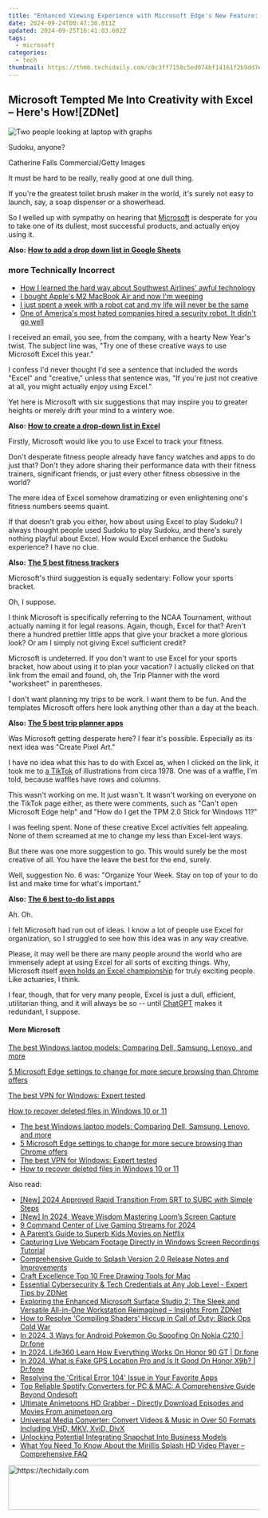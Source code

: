 ```yaml
---
title: "Enhanced Viewing Experience with Microsoft Edge's New Feature: AI Translation for Live YouTube Video Streams"
date: 2024-09-24T00:47:30.811Z
updated: 2024-09-25T16:41:03.602Z
tags:
  - microsoft
categories:
  - tech
thumbnail: https://thmb.techidaily.com/c0c3ff7158c5ed074bf14161f2b9dd7e6d6a38364c8a3f7d8b03f364961bda60.jpg
---
```


## Microsoft Tempted Me Into Creativity with Excel – Here's How![ZDNet]

![Two people looking at laptop with graphs](https://www.zdnet.com/a/img/resize/eafd1a387bb7e6b0265f3284c302e0f46ce07339/2023/02/03/af3b58e0-11c8-4c69-a84b-e91c7dc510eb/gettyimages-1441723112.jpg?auto=webp&width=1280)

Sudoku, anyone?

Catherine Falls Commercial/Getty Images

It must be hard to be really, really good at one dull thing.

If you're the greatest toilet brush maker in the world, it's surely not easy to launch, say, a soap dispenser or a showerhead.

So I welled up with sympathy on hearing that [Microsoft](https://www.zdnet.com/home-and-office/work-life/microsoft-teams-premium-is-getting-a-gpt-boost-via-openai/) is desperate for you to take one of its dullest, most successful products, and actually enjoy using it.

**Also:** [**How to add a drop down list in Google Sheets**](https://www.zdnet.com/home-and-office/work-life/how-to-add-a-drop-down-list-in-google-sheets/)

### more Technically Incorrect

* [How I learned the hard way about Southwest Airlines' awful technology](https://www.zdnet.com/article/how-i-learned-the-hard-way-about-southwest-airlines-awful-technology/)
* [I bought Apple's M2 MacBook Air and now I'm weeping](https://www.zdnet.com/article/i-bought-apples-m2-macbook-air-and-now-im-weeping/)
* [I just spent a week with a robot cat and my life will never be the same](https://www.zdnet.com/article/i-just-spent-a-week-with-a-robot-cat-and-my-life-will-never-be-the-same/)
* [One of America's most hated companies hired a security robot. It didn't go well](https://www.zdnet.com/article/one-of-americas-most-hated-companies-hired-a-security-robot-it-didnt-go-well/)

I received an email, you see, from the company, with a hearty New Year's twist. The subject line was, "Try one of these creative ways to use Microsoft Excel this year." 

I confess I'd never thought I'd see a sentence that included the words "Excel" and "creative," unless that sentence was, "If you're just not creative at all, you might actually enjoy using Excel." 

Yet here is Microsoft with six suggestions that may inspire you to greater heights or merely drift your mind to a wintery woe.

**Also:** [**How to create a drop-down list in Excel**](https://www.zdnet.com/home-and-office/work-life/how-to-create-a-drop-down-list-in-excel/)

Firstly, Microsoft would like you to use Excel to track your fitness. 

Don't desperate fitness people already have fancy watches and apps to do just that? Don't they adore sharing their performance data with their fitness trainers, significant friends, or just every other fitness obsessive in the world? 

The mere idea of Excel somehow dramatizing or even enlightening one's fitness numbers seems quaint.

If that doesn't grab you either, how about using Excel to play Sudoku? I always thought people used Sudoku to play Sudoku, and there's surely nothing playful about Excel. How would Excel enhance the Sudoku experience? I have no clue.

**Also:** [**The 5 best fitness trackers**](https://www.zdnet.com/article/best-fitness-tracker/) 

Microsoft's third suggestion is equally sedentary: Follow your sports bracket.

Oh, I suppose. 

I think Microsoft is specifically referring to the NCAA Tournament, without actually naming it for legal reasons. Again, though, Excel for that? Aren't there a hundred prettier little apps that give your bracket a more glorious look? Or am I simply not giving Excel sufficient credit?

Microsoft is undeterred. If you don't want to use Excel for your sports bracket, how about using it to plan your vacation? I actually clicked on that link from the email and found, oh, the Trip Planner with the word "worksheet" in parentheses. 

I don't want planning my trips to be work. I want them to be fun. And the templates Microsoft offers here look anything other than a day at the beach.

**Also:** [**The 5 best trip planner apps**](https://www.zdnet.com/article/best-trip-planner-app/)

Was Microsoft getting desperate here? I fear it's possible. Especially as its next idea was "Create Pixel Art." 

I have no idea what this has to do with Excel as, when I clicked on the link, it took me to [a TikTok](https://www.tiktok.com/@microsoft365/video/7017812421733633285?ocid=cmm50bixyyq) of illustrations from circa 1978\. One was of a waffle, I'm told, because waffles have rows and columns. 

This wasn't working on me. It just wasn't. It wasn't working on everyone on the TikTok page either, as there were comments, such as "Can't open Microsoft Edge help" and "How do I get the TPM 2.0 Stick for Windows 11?"

I was feeling spent. None of these creative Excel activities felt appealing. None of them screamed at me to change my less than Excel-lent ways.

But there was one more suggestion to go. This would surely be the most creative of all. You have the leave the best for the end, surely.

Well, suggestion No. 6 was: "Organize Your Week. Stay on top of your to do list and make time for what's important."

**Also:** [**The 6 best to-do list apps**](https://www.zdnet.com/home-and-office/work-life/best-to-do-list-app/)

Ah. Oh.

I felt Microsoft had run out of ideas. I know a lot of people use Excel for organization, so I struggled to see how this idea was in any way creative.

Please, it may well be there are many people around the world who are immensely adept at using Excel for all sorts of exciting things. Why, Microsoft itself [even holds an Excel championship](https://www.zdnet.com/article/i-just-watched-microsoft-try-to-make-excel-exciting-recovery-wont-be-easy/) for truly exciting people. Like actuaries, I think.

I fear, though, that for very many people, Excel is just a dull, efficient, utilitarian thing, and it will always be so -- until [ChatGPT](https://www.zdnet.com/article/chatgpts-next-big-challenge-helping-microsoft-to-challenge-google-search/) makes it redundant, I suppose.

#### More Microsoft

[The best Windows laptop models: Comparing Dell, Samsung, Lenovo, and more](https://www.zdnet.com/article/best-windows-laptop/ "The best Windows laptop models: Comparing Dell, Samsung, Lenovo, and more")

[5 Microsoft Edge settings to change for more secure browsing than Chrome offers](https://www.zdnet.com/article/5-microsoft-edge-settings-to-change-for-more-secure-browsing-than-chrome-offers/ "5 Microsoft Edge settings to change for more secure browsing than Chrome offers")

[The best VPN for Windows: Expert tested](https://www.zdnet.com/article/best-vpn-for-windows-pc/ "The best VPN for Windows: Expert tested")

[How to recover deleted files in Windows 10 or 11](https://www.zdnet.com/article/how-to-recover-deleted-files-in-windows-10-or-11/ "How to recover deleted files in Windows 10 or 11")

* [The best Windows laptop models: Comparing Dell, Samsung, Lenovo, and more](https://www.zdnet.com/article/best-windows-laptop/ "The best Windows laptop models: Comparing Dell, Samsung, Lenovo, and more")
* [5 Microsoft Edge settings to change for more secure browsing than Chrome offers](https://www.zdnet.com/article/5-microsoft-edge-settings-to-change-for-more-secure-browsing-than-chrome-offers/ "5 Microsoft Edge settings to change for more secure browsing than Chrome offers")
* [The best VPN for Windows: Expert tested](https://www.zdnet.com/article/best-vpn-for-windows-pc/ "The best VPN for Windows: Expert tested")
* [How to recover deleted files in Windows 10 or 11](https://www.zdnet.com/article/how-to-recover-deleted-files-in-windows-10-or-11/ "How to recover deleted files in Windows 10 or 11")

<ins class="adsbygoogle"
     style="display:block"
     data-ad-format="autorelaxed"
     data-ad-client="ca-pub-7571918770474297"
     data-ad-slot="1223367746"></ins>

<ins class="adsbygoogle"
     style="display:block"
     data-ad-client="ca-pub-7571918770474297"
     data-ad-slot="8358498916"
     data-ad-format="auto"
     data-full-width-responsive="true"></ins>

<span class="atpl-alsoreadstyle">Also read:</span>
<div><ul>
<li><a href="https://fox-boxes.techidaily.com/new-2024-approved-rapid-transition-from-srt-to-subc-with-simple-steps/"><u>[New] 2024 Approved Rapid Transition From SRT to SUBC with Simple Steps</u></a></li>
<li><a href="https://screen-video-capture.techidaily.com/new-in-2024-weave-wisdom-mastering-looms-screen-capture/"><u>[New] In 2024, Weave Wisdom Mastering Loom’s Screen Capture</u></a></li>
<li><a href="https://vp-tips.techidaily.com/9-command-center-of-live-gaming-streams-for-2024/"><u>9 Command Center of Live Gaming Streams for 2024</u></a></li>
<li><a href="https://technical-tips.techidaily.com/a-parents-guide-to-superb-kids-movies-on-netflix/"><u>A Parent’s Guide to Superb Kids Movies on Netflix</u></a></li>
<li><a href="https://win-great.techidaily.com/capturing-live-webcam-footage-directly-in-windows-screen-recordings-tutorial/"><u>Capturing Live Webcam Footage Directly in Windows Screen Recordings Tutorial</u></a></li>
<li><a href="https://win-great.techidaily.com/comprehensive-guide-to-splash-version-20-release-notes-and-improvements/"><u>Comprehensive Guide to Splash Version 2.0 Release Notes and Improvements</u></a></li>
<li><a href="https://extra-hints.techidaily.com/craft-excellence-top-10-free-drawing-tools-for-mac/"><u>Craft Excellence Top 10 Free Drawing Tools for Mac</u></a></li>
<li><a href="https://win-great.techidaily.com/essential-cybersecurity-and-tech-credentials-at-any-job-level-expert-tips-by-zdnet/"><u>Essential Cybersecurity & Tech Credentials at Any Job Level - Expert Tips by ZDNet</u></a></li>
<li><a href="https://win-great.techidaily.com/exploring-the-enhanced-microsoft-surface-studio-2-the-sleek-and-versatile-all-in-one-workstation-reimagined-insights-from-zdnet/"><u>Exploring the Enhanced Microsoft Surface Studio 2: The Sleek and Versatile All-in-One Workstation Reimagined – Insights From ZDNet</u></a></li>
<li><a href="https://win-solutions.techidaily.com/how-to-resolve-compiling-shaders-hiccup-in-call-of-duty-black-ops-cold-war/"><u>How to Resolve 'Compiling Shaders' Hiccup in Call of Duty: Black Ops Cold War</u></a></li>
<li><a href="https://android-pokemon-go.techidaily.com/in-2024-3-ways-for-android-pokemon-go-spoofing-on-nokia-c210-drfone-by-drfone-virtual-android/"><u>In 2024, 3 Ways for Android Pokemon Go Spoofing On Nokia C210 | Dr.fone</u></a></li>
<li><a href="https://phone-solutions.techidaily.com/in-2024-life360-learn-how-everything-works-on-honor-90-gt-drfone-by-drfone-virtual-android/"><u>In 2024, Life360 Learn How Everything Works On Honor 90 GT | Dr.fone</u></a></li>
<li><a href="https://phone-solutions.techidaily.com/in-2024-what-is-fake-gps-location-pro-and-is-it-good-on-honor-x9b-drfone-by-drfone-virtual-android/"><u>In 2024, What is Fake GPS Location Pro and Is It Good On Honor X9b? | Dr.fone</u></a></li>
<li><a href="https://win-great.techidaily.com/resolving-the-critical-error-104-issue-in-your-favorite-apps/"><u>Resolving the 'Critical Error 104' Issue in Your Favorite Apps</u></a></li>
<li><a href="https://win-great.techidaily.com/top-reliable-spotify-converters-for-pc-and-mac-a-comprehensive-guide-beyond-ondesoft/"><u>Top Reliable Spotify Converters for PC & MAC: A Comprehensive Guide Beyond Ondesoft</u></a></li>
<li><a href="https://win-great.techidaily.com/ultimate-animetoons-hd-grabber-directly-download-episodes-and-movies-from-animetoonorg/"><u>Ultimate Animetoons HD Grabber - Directly Download Episodes and Movies From animetoon.org</u></a></li>
<li><a href="https://win-great.techidaily.com/universal-media-converter-convert-videos-and-music-in-over-50-formats-including-vhd-mkv-xvid-divx/"><u>Universal Media Converter: Convert Videos & Music in Over 50 Formats Including VHD, MKV, XviD, DivX</u></a></li>
<li><a href="https://snapchat-videos.techidaily.com/unlocking-potential-integrating-snapchat-into-business-models/"><u>Unlocking Potential Integrating Snapchat Into Business Models</u></a></li>
<li><a href="https://win-great.techidaily.com/what-you-need-to-know-about-the-mirillis-splash-hd-video-player-comprehensive-faq/"><u>What You Need To Know About the Mirillis Splash HD Video Player – Comprehensive FAQ</u></a></li>
</ul></div>

<!-- affiliate ads begin -->
<a href="https://aligracehair.sjv.io/c/5597632/1886048/19272" target="_top" id="1886048">
  <img src="//a.impactradius-go.com/display-ad/19272-1886048" border="0" alt="https://techidaily.com" width="728" height="90"/>
</a>
<img height="0" width="0" src="https://aligracehair.sjv.io/i/5597632/1886048/19272" style="position:absolute;visibility:hidden;" border="0" />
<!-- affiliate ads end -->

